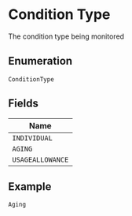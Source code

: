 
# Condition Type

The condition type being monitored

## Enumeration

`ConditionType`

## Fields

| Name |
|  --- |
| `INDIVIDUAL` |
| `AGING` |
| `USAGEALLOWANCE` |

## Example

```
Aging
```

